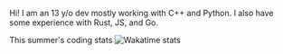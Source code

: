 Hi! I am an 13 y/o dev mostly working with C++ and Python. I also have some experience with Rust, JS, and Go.


This summer's coding stats
![Wakatime stats](https://github-readme-stats.hackclub.dev/api/wakatime?username=5290&api_domain=hackatime.hackclub.com&theme=darcula&custom_title=Hackatime+Stats&layout=compact&cache_seconds=0&langs_count=8)
